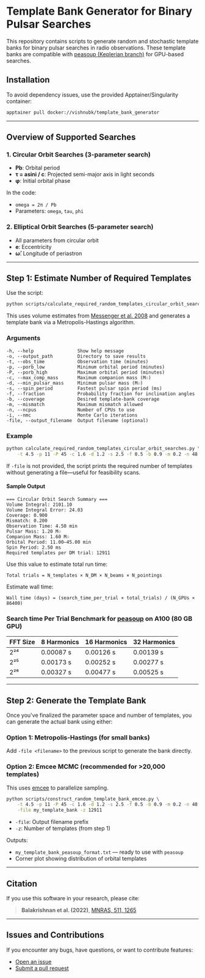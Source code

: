 # Template Bank Generator for Binary Pulsar Searches

This repository contains scripts to generate random and stochastic template banks for binary pulsar searches in radio observations. These template banks are compatible with [peasoup (Keplerian branch)](https://github.com/vishnubk/peasoup/tree/keplerian) for GPU-based searches.

## Installation

To avoid dependency issues, use the provided Apptainer/Singularity container:

```bash
apptainer pull docker://vishnubk/template_bank_generator
```

---

## Overview of Supported Searches

### 1. Circular Orbit Searches (3-parameter search)

* **Pb**: Orbital period
* **τ = asini / c**: Projected semi-major axis in light seconds
* **φ**: Initial orbital phase

In the code:

* `omega = 2π / Pb`
* Parameters: `omega`, `tau`, `phi`

### 2. Elliptical Orbit Searches (5-parameter search)

* All parameters from circular orbit
* **e**: Eccentricity
* **ω̄**: Longitude of periastron

---

## Step 1: Estimate Number of Required Templates

Use the script:

```bash
python scripts/calculate_required_random_templates_circular_orbit_searches.py
```

This uses volume estimates from [Messenger et al. 2008](https://ui.adsabs.harvard.edu/abs/2009PhRvD..79j4017M/abstract) and generates a template bank via a Metropolis-Hastings algorithm.

### Arguments

```text
-h, --help                Show help message
-o, --output_path         Directory to save results
-t, --obs_time            Observation time (minutes)
-p, --porb_low            Minimum orbital period (minutes)
-P, --porb_high           Maximum orbital period (minutes)
-c, --max_comp_mass       Maximum companion mass (M☉)
-d, --min_pulsar_mass     Minimum pulsar mass (M☉)
-s, --spin_period         Fastest pulsar spin period (ms)
-f, --fraction            Probability fraction for inclination angles
-b, --coverage            Desired template-bank coverage
-m, --mismatch            Maximum mismatch allowed
-n, --ncpus               Number of CPUs to use
-i, --nmc                 Monte Carlo iterations
-file, --output_filename  Output filename (optional)
```

### Example

```bash
python calculate_required_random_templates_circular_orbit_searches.py \
    -t 4.5 -p 11 -P 45 -c 1.6 -d 1.2 -s 2.5 -f 0.5 -b 0.9 -m 0.2 -n 48 -i 100000
```

If `-file` is not provided, the script prints the required number of templates without generating a file—useful for feasibility scans.

#### Sample Output

```
=== Circular Orbit Search Summary ===
Volume Integral: 2101.10
Volume Integral Error: 24.03
Coverage: 0.900
Mismatch: 0.200
Observation Time: 4.50 min
Pulsar Mass: 1.20 M☉
Companion Mass: 1.60 M☉
Orbital Period: 11.00–45.00 min
Spin Period: 2.50 ms
Required templates per DM trial: 12911
```

Use this value to estimate total run time:

```text
Total trials = N_templates × N_DM × N_beams × N_pointings
```

Estimate wall time:

```text
Wall time (days) = (search_time_per_trial × total_trials) / (N_GPUs × 86400)
```

### Search time Per Trial Benchmark for [peasoup](https://github.com/vishnubk/peasoup/tree/keplerian) on A100 (80 GB GPU)

| FFT Size | 8 Harmonics | 16 Harmonics | 32 Harmonics |
| -------- | ----------- | ------------ | ------------ |
| 2²⁴      | 0.00087 s   | 0.00126 s    | 0.00139 s    |
| 2²⁵      | 0.00173 s   | 0.00252 s    | 0.00277 s    |
| 2²⁶      | 0.00327 s   | 0.00477 s    | 0.00525 s    |

---

## Step 2: Generate the Template Bank

Once you've finalized the parameter space and number of templates, you can generate the actual bank using either:

### Option 1: Metropolis-Hastings (for small banks)

Add `-file <filename>` to the previous script to generate the bank directly.

### Option 2: Emcee MCMC (recommended for >20,000 templates)

This uses [emcee](https://emcee.readthedocs.io/en/stable/) to parallelize sampling.

```bash
python scripts/construct_random_template_bank_emcee.py \
    -t 4.5 -p 11 -P 45 -c 1.6 -d 1.2 -s 2.5 -f 0.5 -b 0.9 -m 0.2 -n 48 \
    -file my_template_bank -z 12911
```

* `-file`: Output filename prefix
* `-z`: Number of templates (from step 1)

Outputs:

* `my_template_bank_peasoup_format.txt` — ready to use with `peasoup`
* Corner plot showing distribution of orbital templates

---

## Citation

If you use this software in your research, please cite:

> **Balakrishnan et al. (2022)**, [MNRAS, 511, 1265](https://ui.adsabs.harvard.edu/abs/2022MNRAS.511.1265B/abstract)

---

## Issues and Contributions

If you encounter any bugs, have questions, or want to contribute features:

* [Open an issue]([https://github.com/your-org/template_bank_generator/issues](https://github.com/erc-compact/template_bank_generator/issues))
* [Submit a pull request]([https://github.com/your-org/template_bank_generator/pulls](https://github.com/erc-compact/template_bank_generator/pulls))




